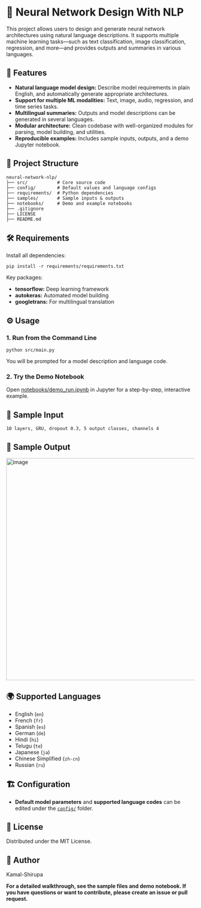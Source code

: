 # 🧠 Neural Network Design With NLP

This project allows users to design and generate neural network architectures using natural language descriptions. It supports multiple machine learning tasks—such as text classification, image classification, regression, and more—and provides outputs and summaries in various languages.

## 🚀 Features

- **Natural language model design:** Describe model requirements in plain English, and automatically generate appropriate architectures.
- **Support for multiple ML modalities:** Text, image, audio, regression, and time series tasks.
- **Multilingual summaries:** Outputs and model descriptions can be generated in several languages.
- **Modular architecture:** Clean codebase with well-organized modules for parsing, model building, and utilities.
- **Reproducible examples:** Includes sample inputs, outputs, and a demo Jupyter notebook.

## 📂 Project Structure

```
neural-network-nlp/
├── src/           # Core source code
├── config/        # Default values and language configs
├── requirements/  # Python dependencies
├── samples/       # Sample inputs & outputs
├── notebooks/     # Demo and example notebooks
├── .gitignore
├── LICENSE
├── README.md
```

## 🛠️ Requirements

Install all dependencies:

```
pip install -r requirements/requirements.txt
```

Key packages:
- **tensorflow:** Deep learning framework
- **autokeras:** Automated model building
- **googletrans:** For multilingual translation

## ⚙️ Usage

### 1. Run from the Command Line
```
python src/main.py
```
You will be prompted for a model description and language code.

### 2. Try the Demo Notebook
Open [notebooks/demo_run.ipynb](notebooks/demo_run.ipynb) in Jupyter for a step-by-step, interactive example.

## 📄 Sample Input

```
10 layers, GRU, dropout 0.3, 5 output classes, channels 4
```

## 📑 Sample Output

<img width="700" height="594" alt="image" src="https://github.com/user-attachments/assets/1d519d27-64c5-40bc-9728-6077d3cca719" />


## 🌍 Supported Languages

- English (`en`)
- French (`fr`)
- Spanish (`es`)
- German (`de`)
- Hindi (`hi`)
- Telugu (`te`)
- Japanese (`ja`)
- Chinese Simplified (`zh-cn`)
- Russian (`ru`)

## 🏗️ Configuration

- **Default model parameters** and **supported language codes** can be edited under the [`config/`](config/) folder.

## 📖 License

Distributed under the MIT License.

## 👤 Author

Kamal-Shirupa

**For a detailed walkthrough, see the sample files and demo notebook. If you have questions or want to contribute, please create an issue or pull request.**
```
